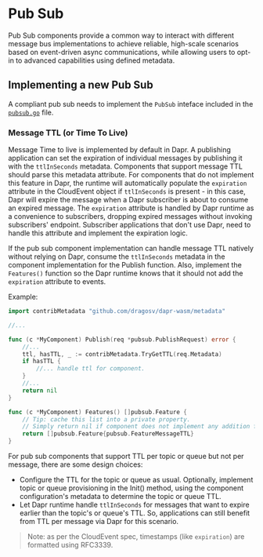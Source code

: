 # Pub Sub

Pub Sub components provide a common way to interact with different message bus implementations to achieve reliable, high-scale scenarios based on event-driven async communications, while allowing users to opt-in to advanced capabilities using defined metadata.

## Implementing a new Pub Sub

A compliant pub sub needs to implement the `PubSub` inteface included in the [`pubsub.go`](pubsub.go) file.

### Message TTL (or Time To Live)

Message Time to live is implemented by default in Dapr. A publishing application can set the expiration of individual messages by publishing it with the `ttlInSeconds` metadata. Components that support message TTL should parse this metadata attribute. For components that do not implement this feature in Dapr, the runtime will automatically populate the `expiration` attribute in the CloudEvent object if `ttlInSeconds` is present - in this case, Dapr will expire the message when a Dapr subscriber is about to consume an expired message. The `expiration` attribute is handled by Dapr runtime as a convenience to subscribers, dropping expired messages without invoking subscribers' endpoint. Subscriber applications that don't use Dapr, need to handle this attribute and implement the expiration logic.

If the pub sub component implementation can handle message TTL natively without relying on Dapr, consume the `ttlInSeconds` metadata in the component implementation for the Publish function. Also, implement the `Features()` function so the Dapr runtime knows that it should not add the `expiration` attribute to events.

Example:

```go
import contribMetadata "github.com/dragosv/dapr-wasm/metadata"

//...

func (c *MyComponent) Publish(req *pubsub.PublishRequest) error {
	//...
	ttl, hasTTL, _ := contribMetadata.TryGetTTL(req.Metadata)
	if hasTTL {
		//... handle ttl for component.
	}
	//...
	return nil
}

func (c *MyComponent) Features() []pubsub.Feature {
	// Tip: cache this list into a private property.
	// Simply return nil if component does not implement any addition features.
	return []pubsub.Feature{pubsub.FeatureMessageTTL}
}
```

For pub sub components that support TTL per topic or queue but not per message, there are some design choices:

 * Configure the TTL for the topic or queue as usual. Optionally, implement topic or queue provisioning in the Init() method, using the component configuration's metadata to determine the topic or queue TTL.
 * Let Dapr runtime handle `ttlInSeconds` for messages that want to expire earlier than the topic's or queue's TTL. So, applications can still benefit from TTL per message via Dapr for this scenario.

> Note: as per the CloudEvent spec, timestamps (like `expiration`) are formatted using RFC3339.
